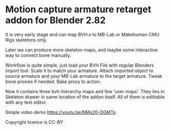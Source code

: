 # Motion capture armature retarget addon for Blender 2.82

It is very early stage and can map BVH:s to MB-Lab or Makehuman CMU Rigs skeletons only. 

Later we can produce more skeleton maps, and maybe some interactive way to connect bone manually.

Workflow is quite simple, just load your BVH File with regular Blenders import tool. Scale it to match your armature. Attach imported object to source armature and your MB-Lab armature to the target armature. Tweak bone proxies if needed. Bake proxy to action.

Now it contains three bvh-hierarchy maps and few 'user maps'. They lies in Skeleton drawer in same location of the addon itself.
All of them is edittable with any text editor.

Simple video demo
https://youtu.be/NMs20-DGMTo 

Copyright licence is CC-BY
